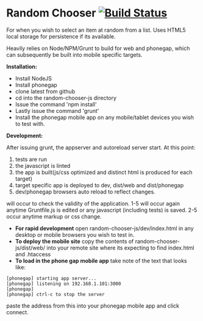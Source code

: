 Random Chooser  [![Build Status](https://travis-ci.org/matyb/random-chooser-js.png?branch=master)](https://travis-ci.org/matyb/random-chooser-js)
==============
For when you wish to select an item at random from a list. Uses HTML5 local storage for persistence if its available.

Heavily relies on Node/NPM/Grunt to build for web and phonegap, which can subsequently be built into mobile specific targets.

__Installation:__
* Install NodeJS
* Install phonegap
* clone latest from github
* cd into the random-chooser-js directory
* Issue the command 'npm install'
* Lastly issue the command 'grunt'
* Install the phonegap mobile app on any mobile/tablet devices you wish to test with.

__Development:__

After issuing grunt, the appserver and autoreload server start. At this point:

1. tests are run
2. the javascript is linted
3. the app is built(js/css optimized and distinct html is produced for each target)
4. target specific app is deployed to dev, dist/web and dist/phonegap
5. dev/phonegap browsers auto reload to reflect changes.

will occur to check the validity of the application. 1-5 will occur again anytime Gruntfile.js is edited or any javascript (including tests) is saved. 2-5 occur anytime markup or css change.
* **For rapid development** open random-chooser-js/dev/index.html in any desktop or mobile browsers you wish to test in.
* **To deploy the mobile site** copy the contents of random-chooser-js/dist/web/ into your remote site where its expecting to find index.html and .htaccess
* **To load in the phone gap mobile app** take note of the text that looks like:
```
[phonegap] starting app server...
[phonegap] listening on 192.168.1.101:3000
[phonegap]
[phonegap] ctrl-c to stop the server
```
paste the address from this into your phonegap mobile app and click connect.
